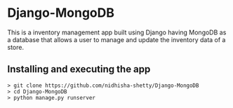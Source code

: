 # Django-MongoDB
This is a inventory management app built using Django having MongoDB as a database that allows a user to manage and update the inventory data of a store.

## Installing and executing the app
```
> git clone https://github.com/nidhisha-shetty/Django-MongoDB
> cd Django-MongoDB
> python manage.py runserver
```
